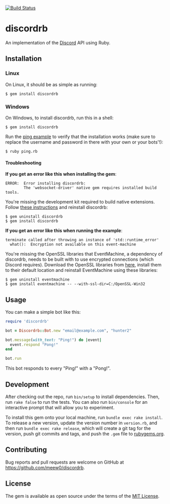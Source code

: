 [![Build Status](https://travis-ci.org/meew0/discordrb.svg?branch=master)](https://travis-ci.org/meew0/discordrb)

# discordrb

An implementation of the [Discord](https://discordapp.com/) API using Ruby.

## Installation

### Linux

On Linux, it should be as simple as running:

    $ gem install discordrb

### Windows

On Windows, to install discordrb, run this in a shell:

    $ gem install discordrb

Run the [ping example](https://github.com/meew0/discordrb/blob/master/examples/ping.rb) to verify that the installation works (make sure to replace the username and password in there with your own or your bots'!):

    $ ruby ping.rb

#### Troubleshooting

**If you get an error like this when installing the gem**:

    ERROR:  Error installing discordrb:
            The 'websocket-driver' native gem requires installed build tools.

You're missing the development kit required to build native extensions. Follow [these instructions](https://github.com/oneclick/rubyinstaller/wiki/Development-Kit#installation-instructions) and reinstall discordrb:

    $ gem uninstall discordrb
    $ gem install discordrb

**If you get an error like this when running the example**:

    terminate called after throwing an instance of 'std::runtime_error'
      what():  Encryption not available on this event-machine

You're missing the OpenSSL libraries that EventMachine, a dependency of discordrb, needs to be built with to use encrypted connections (which Discord requires). Download the OpenSSL libraries from [here](http://slproweb.com/download/Win32OpenSSL-1_0_2d.exe), install them to their default location and reinstall EventMachine using these libraries:

    $ gem uninstall eventmachine
    $ gem install eventmachine -- --with-ssl-dir=C:/OpenSSL-Win32

## Usage

You can make a simple bot like this:

```ruby
require 'discordrb'

bot = Discordrb::Bot.new "email@example.com", "hunter2"

bot.message(with_text: "Ping!") do |event|
  event.respond "Pong!"
end

bot.run
```

This bot responds to every "Ping!" with a "Pong!".

## Development

After checking out the repo, run `bin/setup` to install dependencies. Then, run `rake false` to run the tests. You can also run `bin/console` for an interactive prompt that will allow you to experiment.

To install this gem onto your local machine, run `bundle exec rake install`. To release a new version, update the version number in `version.rb`, and then run `bundle exec rake release`, which will create a git tag for the version, push git commits and tags, and push the `.gem` file to [rubygems.org](https://rubygems.org).

## Contributing

Bug reports and pull requests are welcome on GitHub at https://github.com/meew0/discordrb.


## License

The gem is available as open source under the terms of the [MIT License](http://opensource.org/licenses/MIT).
